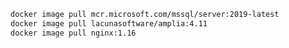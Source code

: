 ﻿```sh
docker image pull mcr.microsoft.com/mssql/server:2019-latest
docker image pull lacunasoftware/amplia:4.11
docker image pull nginx:1.16
```
